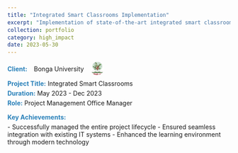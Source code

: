 ```yaml
---
title: "Integrated Smart Classrooms Implementation"
excerpt: "Implementation of state-of-the-art integrated smart classrooms for enhanced learning."
collection: portfolio
category: high_impact
date: 2023-05-30
---
```


<div style="display: flex; align-items: center; gap: 15px; margin-bottom: 10px;">
    <div style="color:#2980b9; font-weight: bold;">Client:</div> 
    Bonga University
    <img src="/images/logos/bu.png" alt="Bonga University Logo" style="width: 30px; height: 30px; border-radius: 50%; object-fit: cover;">
</div>

<div style="margin-bottom: 5px;">
    <span style="color:#2980b9; font-weight: bold;">Project Title:</span> Integrated Smart Classrooms
</div>

<div style="margin-bottom: 5px;">
    <span style="color:#2980b9; font-weight: bold;">Duration:</span> May 2023 - Dec 2023
</div>

<div style="margin-bottom: 15px;">
    <span style="color:#2980b9; font-weight: bold;">Role:</span> Project Management Office Manager
</div>

<div style="color:#2980b9; font-weight: bold; margin-bottom: 5px;">Key Achievements:</div>
- Successfully managed the entire project lifecycle
- Ensured seamless integration with existing IT systems
- Enhanced the learning environment through modern technology